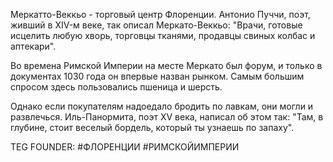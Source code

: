 Меркатто-Веккьо - торговый центр Флоренции. Антонио Пуччи, поэт, живший в XIV-м веке, так описал Меркато-Веккьо: "Врачи, готовые исцелить любую хворь, торговцы тканями, продавцы свиных колбас и аптекари".

Во времена Римской Империи на месте Меркато был форум, и только в документах 1030 года он впервые назван рынком. Самым большим спросом здесь пользовались пшеница и шерсть.

Однако если покупателям надоедало бродить по лавкам, они могли и развлечься. Иль-Панормита, поэт XV века, написал об этом так: "Там, в глубине, стоит веселый бордель, который ты узнаешь по запаху".







TEG FOUNDER:
#ФЛОРЕНЦИИ
#РИМСКОЙИМПЕРИИ